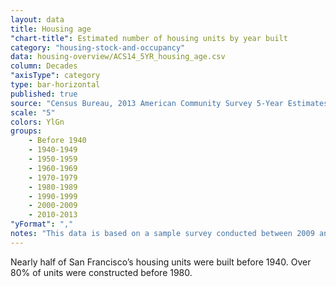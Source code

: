 ```yaml
---
layout: data
title: Housing age
"chart-title": Estimated number of housing units by year built
category: "housing-stock-and-occupancy"
data: housing-overview/ACS14_5YR_housing_age.csv
column: Decades
"axisType": category
type: bar-horizontal
published: true
source: "Census Bureau, 2013 American Community Survey 5-Year Estimates. Selected Housing Characteristics."
scale: "5"
colors: YlGn
groups:
    - Before 1940
    - 1940-1949
    - 1950-1959
    - 1960-1969
    - 1970-1979
    - 1980-1989
    - 1990-1999
    - 2000-2009
    - 2010-2013
"yFormat": ","
notes: "This data is based on a sample survey conducted between 2009 and 2013. As a result, it does not fully capture units created since 2010."
---
```


Nearly half of San Francisco’s housing units were built before 1940. Over 80% of units were constructed before 1980.
